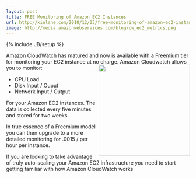 ```yaml
---
layout: post
title: FREE Monitoring of Amazon EC2 Instances
url: http://kinlane.com/2010/12/03/free-monitoring-of-amazon-ec2-instances/
image: http://media.amazonwebservices.com/blog/cw_ec2_metrics.png
---
```

{% include JB/setup %}
<p>
     <a href="http://aws.amazon.com/cloudwatch/" target="_self">Amazon CloudWatch</a> has matured and now is available with a Freemium tier for monitoring your EC2 instance at no charge. <img src="http://media.amazonwebservices.com/blog/cw_ec2_metrics.png"  width="250" align="right" /> Amazon Cloudwatch allows you to monitor:
</p>
<ul class="mainlist">
     <li>CPU Load
     </li>
     <li>Disk Input / Ouput
     </li>
     <li>Network Input / Output
     </li>
</ul>
<p>
     For your Amazon EC2 instances. The data is collected every five minutes and stored for two weeks.
</p>

<p>
     In true essence of a Freemium model you can then upgrade to a more detailed monitoring for .0015 / per hour per instance.
</p>

<p>
     If you are looking to take advantage of truly auto-scaling your Amazon EC2 infrastructure you need to start getting familiar with how Amazon CloudWatch works
</p>